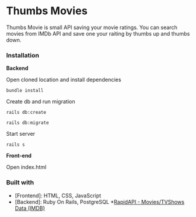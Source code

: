 
# Thumbs Movies #

Thumbs Movie is small API saving your movie ratings. You can search movies from IMDb API and save one your raiting by thumbs up and thumbs down.

### Installation ###

**Backend**

Open cloned location and install dependencies

```
bundle install
```

Create db and run migration

```
rails db:create
```

```
rails db:migrate
```

Start server

```
rails s
```

**Front-end**

Open index.html 


### Built with ###
* [Frontend]: HTML, CSS, JavaScript
* [Backend]: Ruby On Rails, PostgreSQL
*[RapidAPI - Movies/TVShows Data (IMDB)](https://rapidapi.com/amrelrafie/api/movies-tvshows-data-imdb?endpoint=apiendpoint_5a66709e-fc09-4a97-b6c9-07b895ca5187)
